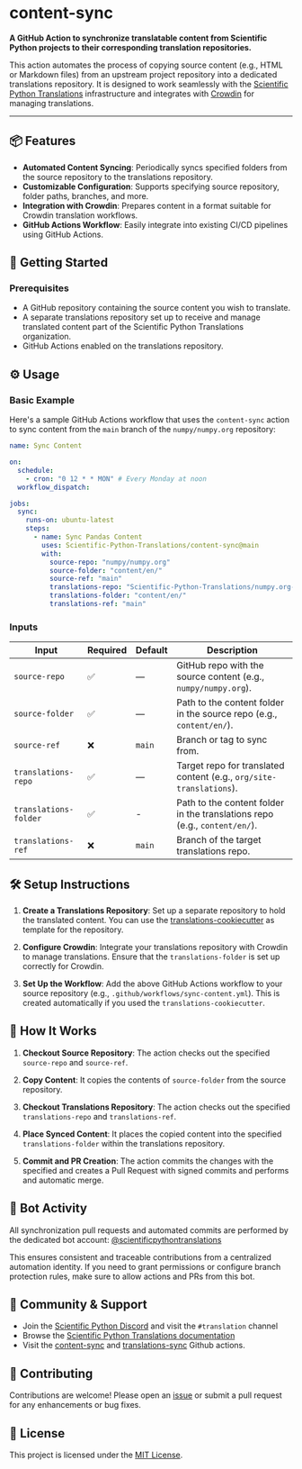 # content-sync

**A GitHub Action to synchronize translatable content from Scientific Python projects to their corresponding translation repositories.**

This action automates the process of copying source content (e.g., HTML or Markdown files) from an upstream project repository into a dedicated translations repository. It is designed to work seamlessly with the [Scientific Python Translations](https://scientific-python-translations.github.io/) infrastructure and integrates with [Crowdin](https://crowdin.com/) for managing translations.

---

## 📦 Features

- **Automated Content Syncing**: Periodically syncs specified folders from the source repository to the translations repository.
- **Customizable Configuration**: Supports specifying source repository, folder paths, branches, and more.
- **Integration with Crowdin**: Prepares content in a format suitable for Crowdin translation workflows.
- **GitHub Actions Workflow**: Easily integrate into existing CI/CD pipelines using GitHub Actions.

## 🚀 Getting Started

### Prerequisites

- A GitHub repository containing the source content you wish to translate.
- A separate translations repository set up to receive and manage translated content part of the Scientific Python Translations organization.
- GitHub Actions enabled on the translations repository.

## ⚙️ Usage

### Basic Example

Here's a sample GitHub Actions workflow that uses the `content-sync` action to sync content from the `main` branch of the `numpy/numpy.org` repository:

```yaml
name: Sync Content

on:
  schedule:
    - cron: "0 12 * * MON" # Every Monday at noon
  workflow_dispatch:

jobs:
  sync:
    runs-on: ubuntu-latest
    steps:
      - name: Sync Pandas Content
        uses: Scientific-Python-Translations/content-sync@main
        with:
          source-repo: "numpy/numpy.org"
          source-folder: "content/en/"
          source-ref: "main"
          translations-repo: "Scientific-Python-Translations/numpy.org-translations"
          translations-folder: "content/en/"
          translations-ref: "main"
```

### Inputs

| Input                 | Required | Default | Description                                                                |
| --------------------- | -------- | ------- | -------------------------------------------------------------------------- |
| `source-repo`         | ✅       | —       | GitHub repo with the source content (e.g., `numpy/numpy.org`).             |
| `source-folder`       | ✅       | —       | Path to the content folder in the source repo (e.g., `content/en/`).       |
| `source-ref`          | ❌       | `main`  | Branch or tag to sync from.                                                |
| `translations-repo`   | ✅       | —       | Target repo for translated content (e.g., `org/site-translations`).        |
| `translations-folder` | ✅       | -       | Path to the content folder in the translations repo (e.g., `content/en/`). |
| `translations-ref`    | ❌       | `main`  | Branch of the target translations repo.                                    |

## 🛠️ Setup Instructions

1. **Create a Translations Repository**: Set up a separate repository to hold the translated content. You can use the [translations-cookiecutter](https://github.com/Scientific-Python-Translations/translations-cookiecutter) as template for the repository.

2. **Configure Crowdin**: Integrate your translations repository with Crowdin to manage translations. Ensure that the `translations-folder` is set up correctly for Crowdin.

3. **Set Up the Workflow**: Add the above GitHub Actions workflow to your source repository (e.g., `.github/workflows/sync-content.yml`). This is created automatically if you used the `translations-cookiecutter`.

## 🔄 How It Works

1. **Checkout Source Repository**: The action checks out the specified `source-repo` and `source-ref`.

2. **Copy Content**: It copies the contents of `source-folder` from the source repository.

3. **Checkout Translations Repository**: The action checks out the specified `translations-repo` and `translations-ref`.

4. **Place Synced Content**: It places the copied content into the specified `translations-folder` within the translations repository.

5. **Commit and PR Creation**: The action commits the changes with the specified and creates a Pull Request with signed commits and performs and automatic merge.

## 🤖 Bot Activity

All synchronization pull requests and automated commits are performed by the dedicated bot account:
[@scientificpythontranslations](https://github.com/scientificpythontranslations)

This ensures consistent and traceable contributions from a centralized automation identity.
If you need to grant permissions or configure branch protection rules, make sure to allow actions and PRs from this bot.

## 🙌 Community & Support

- Join the [Scientific Python Discord](https://scientific-python.org/community/) and visit the `#translation` channel
- Browse the [Scientific Python Translations documentation](https://scientific-python-translations.github.io/docs/)
- Visit the [content-sync](https://github.com/Scientific-Python-Translations/content-sync) and [translations-sync](https://github.com/Scientific-Python-Translations/translations-sync) Github actions.

## 🤝 Contributing

Contributions are welcome! Please open an [issue](https://github.com/Scientific-Python-Translations/content-sync/issues) or submit a pull request for any enhancements or bug fixes.

## 📄 License

This project is licensed under the [MIT License](LICENSE.txt).

